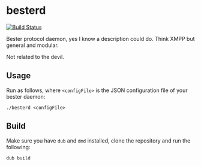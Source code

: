 besterd
=======

[![Build Status](https://travis-ci.org/besterprotocol/besterd.svg?branch=master)](https://travis-ci.org/besterprotocol/besterd)

Bester protocol daemon, yes I know a description could do. Think XMPP but general and modular.

Not related to the devil.

## Usage

Run as follows, where `<configFile>` is the JSON configuration file of your
bester daemon:

````
./besterd <configFile>
````

## Build

Make sure you have `dub` and `dmd` installed, clone the repository and run the following:

````
dub build
````
